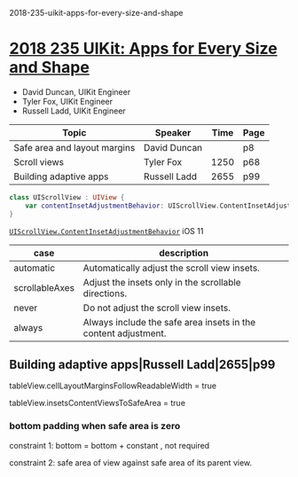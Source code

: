 2018-235-uikit-apps-for-every-size-and-shape

# [2018 235 UIKit: Apps for Every Size and Shape](https://developer.apple.com/videos/play/wwdc2018/235)


- David Duncan, UIKit Engineer
- Tyler Fox, UIKit Engineer
- Russell Ladd, UIKit Engineer


Topic|Speaker|Time|Page
---|---|---|---
Safe area and layout margins|David Duncan||p8
Scroll views|Tyler Fox|1250|p68
Building adaptive apps|Russell Ladd|2655|p99


```swift
class UIScrollView : UIView {
    var contentInsetAdjustmentBehavior: UIScrollView.ContentInsetAdjustmentBehavior
}
```

[`UIScrollView.ContentInsetAdjustmentBehavior`](https://developer.apple.com/documentation/uikit/UIScrollView/ContentInsetAdjustmentBehavior) iOS 11

case | description
---|---
automatic|Automatically adjust the scroll view insets.
scrollableAxes|Adjust the insets only in the scrollable directions.
never|Do not adjust the scroll view insets.
always|Always include the safe area insets in the content adjustment.




## Building adaptive apps|Russell Ladd|2655|p99


tableView.cellLayoutMarginsFollowReadableWidth = true


tableView.insetsContentViewsToSafeArea = true


### bottom padding when safe area is zero

constraint 1: bottom = bottom + constant , not required

constraint 2: safe area of view against safe area of its parent view.

